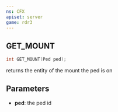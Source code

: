 ```yaml
---
ns: CFX
apiset: server
game: rdr3
---
```

## GET_MOUNT

```c
int GET_MOUNT(Ped ped);
```
returns the entity of the mount the ped is on

## Parameters
* **ped**: the ped id

